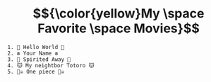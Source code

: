 # $${\color{yellow}My \space Favorite \space Movies}$$
```
1. 👋 Hello World 👋
2. ❇️ Your Name ❇️
3. 👻 Spirited Away 👻
4. 🐱 My neightbor Totoro 🐱
5. 🏴‍☠️ One piece 🏴‍☠️
```
